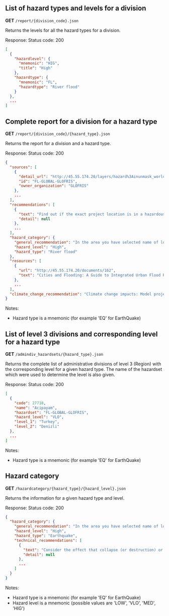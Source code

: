 
## List of hazard types and levels for a division

**GET** `/report/{division_code}.json`

Returns the levels for all the hazard types for a division.

Response: Status code: 200

``` json
[
  {
    "hazardlevel": {
      "mnemonic": "HIG",
      "title": "High"
    },
    "hazardtype": {
      "mnemonic": "FL",
      "hazardtype": "River flood"
    }
  },
  ...
]
```

## Complete report for a division for a hazard type

**GET** `/report/{division_code}/{hazard_type}.json`

Returns the report for a division and a hazard type.

Response: Status code: 200

``` json
{
  "sources": [
    {
      "detail_url": "http://45.55.174.20/layers/hazard%3Ainunmask_world_stream_6tthres_2_t_50",
      "id": "FL-GLOBAL-GLOFRIS",
      "owner_organization": "GLOFRIS"
    },
    ...
  ],
  "recommendations": [
    {
      "text": "Find out if the exact project location is in a hazardous zone by using local data, e.g. by collecting local information either from river flood hazard maps, by interviewing local governmental organizations, or by hiring international expertise.",
      "detail": null
    },
    ...
  ],
  "hazard_category": {
    "general_recommendation": "In the area you have selected name of location river flood hazard is classified as **high** according to the information that is currently available to this tool. This means that there is a chance of more than 10% that potentially damaging and life-threatening floods occur in the coming 10 years. **Project planning decisions, project design, and construction methods must take into account the level of river flood hazard**. The following is a list of recommendations that could be followed in different phases of the project to help reduce the risk to your project. Please note that these recommendations are generic and not project-specific.",
    "hazard_level": "High",
    "hazard_type": "River flood"
  },
  "resources": [
    {
      "url": "http://45.55.174.20/documents/162",
      "text": "Cities and Flooding: A Guide to Integrated Urban Flood Risk Management for the 21st Century"
    },
    ...
  ],
  "climate_change_recommendation": "Climate change impacts: Model projections are inconsistent in changes in rainfall."
}
```

Notes:

 - Hazard type is a mnemonic (for example 'EQ' for EarthQuake)

## List of level 3 divisions and corresponding level for a hazard type

**GET** `/admindiv_hazardsets/{hazard_type}.json`

Returns the complete list of administrative divisions of level 3 (Region) with
the corresponding level for a given hazard type. The name of the hazardset
which were used to determine the level is also given.

Response: Status code: 200

``` json
[
  {
    "code": 27718,
    "name": "Acipayam",
    "hazardset": "FL-GLOBAL-GLOFRIS",
    "hazard_level": "VLO",
    "level_1": "Turkey",
    "level_2": "Denizli"
  },
  ...
]
```

Notes:

 - Hazard type is a mnemonic (for example 'EQ' for EarthQuake)

## Hazard category

**GET** `/hazardcategory/{hazard_type}/{hazard_level}.json`

Returns the information for a given hazard type and level.

Response: Status code: 200

``` json
{
  "hazard_category": {
    "general_recommendation": "In the area you have selected name of location earthquake hazard is classified as **high** according to the information that is currently available. This means that there is more than a 20% chance of potentially-damaging earthquake shaking in your project area in the next 50 years. Based on this information, the impact of earthquake **must be considered** in all phases of the project, in particular during design and construction. **Project planning decisions, project design, and construction methods should take into account the level of earthquake hazard**. Further detailed information should be obtained to adequately account for the level of hazard.",
    "hazard_level": "High",
    "hazard_type": "Earthquake",
    "technical_recommendations": [
      {
        "text": "Consider the effect that collapse (or destruction) or serious damage to buildings and infrastructure associated with the planned project could have on the local population and environment.",
        "detail": null
      },
      ...
    ]
  }
}
```

Notes:

 - Hazard type is a mnemonic (for example 'EQ' for EarthQuake)
 - Hazard level is a mnemonic (possible values are 'LOW', 'VLO', 'MED', 'HIG')
